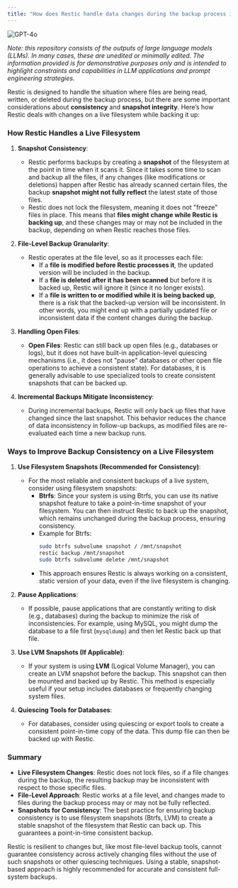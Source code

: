 ```yaml
---
title: "How does Restic handle data changes during the backup process itself"
---
```

![GPT-4o](https://img.shields.io/badge/GPT--4o-3333FF?style=for-the-badge&logo=openai&logoColor=white)



*Note: this repository consists of the outputs of large language models (LLMs). In many cases, these are unedited or minimally edited. The information provided is for demonstrative purposes only and is intended to highlight constraints and capabilities in LLM applications and prompt engineering strategies.*


Restic is designed to handle the situation where files are being read, written, or deleted during the backup process, but there are some important considerations about **consistency** and **snapshot integrity**. Here’s how Restic deals with changes on a live filesystem while backing it up:

### How Restic Handles a Live Filesystem

1. **Snapshot Consistency**:
   - Restic performs backups by creating a **snapshot** of the filesystem at the point in time when it scans it. Since it takes some time to scan and backup all the files, if any changes (like modifications or deletions) happen after Restic has already scanned certain files, the backup **snapshot might not fully reflect** the latest state of those files.
   - Restic does not lock the filesystem, meaning it does not "freeze" files in place. This means that **files might change while Restic is backing up**, and these changes may or may not be included in the backup, depending on when Restic reaches those files.

2. **File-Level Backup Granularity**:
   - Restic operates at the file level, so as it processes each file:
     - If a **file is modified before Restic processes it**, the updated version will be included in the backup.
     - If a **file is deleted after it has been scanned** but before it is backed up, Restic will ignore it (since it no longer exists).
     - If a **file is written to or modified while it is being backed up**, there is a risk that the backed-up version will be inconsistent. In other words, you might end up with a partially updated file or inconsistent data if the content changes during the backup.

3. **Handling Open Files**:
   - **Open Files**: Restic can still back up open files (e.g., databases or logs), but it does not have built-in application-level quiescing mechanisms (i.e., it does not "pause" databases or other open file operations to achieve a consistent state). For databases, it is generally advisable to use specialized tools to create consistent snapshots that can be backed up.

4. **Incremental Backups Mitigate Inconsistency**:
   - During incremental backups, Restic will only back up files that have changed since the last snapshot. This behavior reduces the chance of data inconsistency in follow-up backups, as modified files are re-evaluated each time a new backup runs.

### Ways to Improve Backup Consistency on a Live Filesystem

1. **Use Filesystem Snapshots (Recommended for Consistency)**:
   - For the most reliable and consistent backups of a live system, consider using filesystem snapshots:
     - **Btrfs**: Since your system is using Btrfs, you can use its native snapshot feature to take a point-in-time snapshot of your filesystem. You can then instruct Restic to back up the snapshot, which remains unchanged during the backup process, ensuring consistency.
     - Example for Btrfs:
       ```bash
       sudo btrfs subvolume snapshot / /mnt/snapshot
       restic backup /mnt/snapshot
       sudo btrfs subvolume delete /mnt/snapshot
       ```
     - This approach ensures Restic is always working on a consistent, static version of your data, even if the live filesystem is changing.

2. **Pause Applications**:
   - If possible, pause applications that are constantly writing to disk (e.g., databases) during the backup to minimize the risk of inconsistencies. For example, using MySQL, you might dump the database to a file first (`mysqldump`) and then let Restic back up that file.

3. **Use LVM Snapshots (If Applicable)**:
   - If your system is using **LVM** (Logical Volume Manager), you can create an LVM snapshot before the backup. This snapshot can then be mounted and backed up by Restic. This method is especially useful if your setup includes databases or frequently changing system files.

4. **Quiescing Tools for Databases**:
   - For databases, consider using quiescing or export tools to create a consistent point-in-time copy of the data. This dump file can then be backed up with Restic.

### Summary
- **Live Filesystem Changes**: Restic does not lock files, so if a file changes during the backup, the resulting backup may be inconsistent with respect to those specific files.
- **File-Level Approach**: Restic works at a file level, and changes made to files during the backup process may or may not be fully reflected.
- **Snapshots for Consistency**: The best practice for ensuring backup consistency is to use filesystem snapshots (Btrfs, LVM) to create a stable snapshot of the filesystem that Restic can back up. This guarantees a point-in-time consistent backup.

Restic is resilient to changes but, like most file-level backup tools, cannot guarantee consistency across actively changing files without the use of such snapshots or other quiescing techniques. Using a stable, snapshot-based approach is highly recommended for accurate and consistent full-system backups.